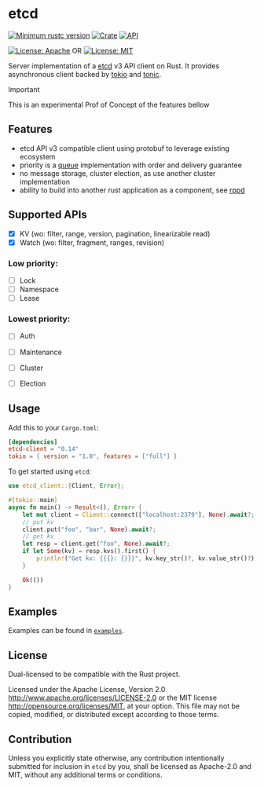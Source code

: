 # etcd

[![Minimum rustc version](https://img.shields.io/badge/rustc-1.64+-lightgray.svg)](https://github.com/etcdv3/etcd-client#rust-version-requirements)
[![Crate](https://img.shields.io/crates/v/etcd-client.svg)](https://crates.io/crates/etcd-client)
[![API](https://docs.rs/etcd-client/badge.svg)](https://docs.rs/etcd-client)

[![License: Apache](https://img.shields.io/badge/License-Apache%202.0-red.svg)](LICENSE-APACHE)
OR
[![License: MIT](https://img.shields.io/badge/license-MIT-blue.svg)](LICENSE-MIT)
 
Server implementation of a [etcd](https://github.com/etcd-io/etcd) v3 API client on Rust.
It provides asynchronous client backed by [tokio](https://github.com/tokio-rs/tokio)
and [tonic](https://github.com/hyperium/tonic).


> [!IMPORTANT]
This is an experimental Prof of Concept of the features bellow

## Features
- etcd API v3 compatible client using protobuf to leverage existing ecosystem
- priority is a [queue](https://github.com/vkrinitsyn/etcd/blob/main/queue.md#etcd-based-queue) implementation with order and delivery guarantee
- no message storage, cluster election, as use another cluster implementation
- ability to build into another rust application as a component, see [rppd](https://github.com/vkrinitsyn/rppd?tab=readme-ov-file#rppd---rust-python-postgres-discovery)

## Supported APIs

- [x] KV (wo: filter, range, version, pagination, linearizable read)
- [x] Watch (wo: filter, fragment, ranges, revision)
 
### Low priority:
- [ ] Lock
- [ ] Namespace
- [ ] Lease

### Lowest priority:
- [ ] Auth
- [ ] Maintenance
- [ ] Cluster
- [ ] Election


## Usage

Add this to your `Cargo.toml`:

```toml
[dependencies]
etcd-client = "0.14"
tokio = { version = "1.0", features = ["full"] }
```

To get started using `etcd`:

```rust
use etcd_client::{Client, Error};

#[tokio::main]
async fn main() -> Result<(), Error> {
    let mut client = Client::connect(["localhost:2379"], None).await?;
    // put kv
    client.put("foo", "bar", None).await?;
    // get kv
    let resp = client.get("foo", None).await?;
    if let Some(kv) = resp.kvs().first() {
        println!("Get kv: {{{}: {}}}", kv.key_str()?, kv.value_str()?);
    }

    Ok(())
}
```

## Examples

Examples can be found in [`examples`](./examples).


## License

Dual-licensed to be compatible with the Rust project.

Licensed under the Apache License, Version 2.0 http://www.apache.org/licenses/LICENSE-2.0 or the MIT
license http://opensource.org/licenses/MIT, at your option. This file may not be copied, modified, or distributed except
according to those terms.

## Contribution

Unless you explicitly state otherwise, any contribution intentionally submitted
for inclusion in `etcd` by you, shall be licensed as Apache-2.0 and MIT, without any additional
terms or conditions.
